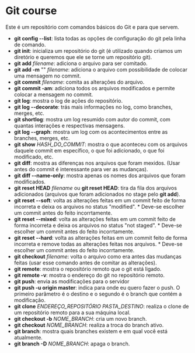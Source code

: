# Git course

Este é um repositório com comandos básicos do Git e para que servem.

- __git config --list__: lista todas as opções de configuração do git pela linha de comando.
- __git init__: inicializa um repositório do git (é utilizado quando criamos um diretório e queremos que ele se torne um repositório git).
- __git add__ *filename*: adiciona o arquivo para ser comitado.
- __git add -m__ "" *filename*: adiciona o arquivo com possibilidade de colocar uma mensagem no commit.
- __git commit__ *filename*: comita as alterações do arquivo.
- __git commit -am__: adiciona todos os arquivos modificados e permite colocar a mensagem no commit.
- __git log__: mostra o log de ações do repositório.
- __git log --decorate__: trás mais informações no log, como branches, merges, etc.
- __git shortlog__: mostra um log resumido com autor do commit, com quantas interações e respectivas mensagens.
- __git log --graph__: mostra um log com os acontecimentos entre as branches, merges, etc.
- __git show__ *HASH_DO_COMMIT*: mostra o que aconteceu com os arquivos daquele commit em específico, o que foi adicionado, o que foi modificado, etc. 
- __git diff__: mostra as diferenças nos arquivos que foram mexidos. (Usar antes do commit é interessante para ver as mudanças).
- __git diff --name-only__: mostra apenas os nomes dos arquivos que foram modificados.
- __git reset HEAD__ *filename* ou __git reset HEAD__: tira da fila dos arquivos adicionados (arquivos que foram adicionados no stage pelo __git add__).
- __git reset --soft__: volta as alterações feitas em um commit feito de forma incorreta e deixa os arquivos no status "modified". * Deve-se escolher um commit antes do feito incorrtamente.
- __git reset --mixed__: volta as alterações feitas em um commit feito de forma incorreta e deixa os arquivos no status "not staged". * Deve-se escolher um commit antes do feito incorrtamente.
- __git reset --hard__: volta as alterações feitas em um commit feito de forma incorreta e remove todas as alterações feitas nos arquivos. * Deve-se escolher um commit antes do feito incorrtamente.
- __git checkout__ *filename*: volta o arquivo como era antes das mudanças feitas (usar esse comando antes de comitar as alterações).
- __git remote__: mostra o repositório remoto que o git está ligado.
- __git remote -v__: mostra o endereço do git no repositório remoto.
- __git push__: envia as modificações para o servidor
- __git push -u origin master__: indica para onde eu quero fazer o push. O primeiro parâmetro é o destino e o segundo é o branch que contém a modificação.
- __git clone__ *ENDEREÇO_REPOSITÓRIO PASTA_DESTINO*: realiza o clone de um repositório remoto para a sua máquina local.
- __git checkout -b__ *NOME_BRANCH*: cria um novo branch.
- __git checkout__ *NOME_BRANCH*: realiza a troca do branch ativo.
- __git branch__: mostra quais branches existem e em qual você está atualmente.
- __git branch -D__ *NOME_BRANCH*: apaga o branch.